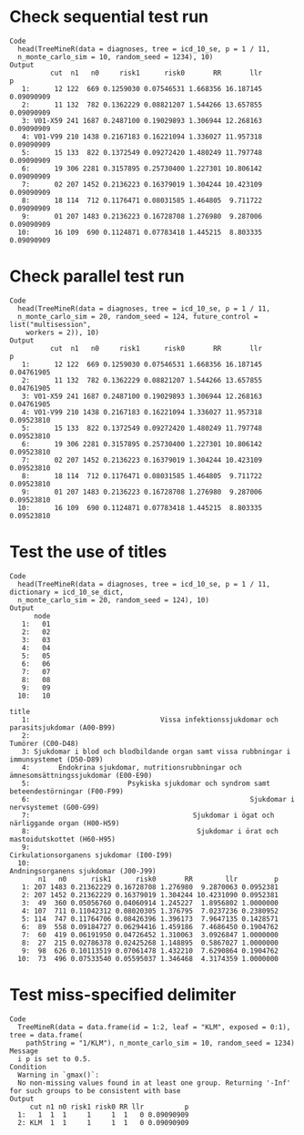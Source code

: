 # Check sequential test run

    Code
      head(TreeMineR(data = diagnoses, tree = icd_10_se, p = 1 / 11,
      n_monte_carlo_sim = 10, random_seed = 1234), 10)
    Output
              cut  n1   n0     risk1      risk0       RR       llr          p
       1:      12 122  669 0.1259030 0.07546531 1.668356 16.187145 0.09090909
       2:      11 132  782 0.1362229 0.08821207 1.544266 13.657855 0.09090909
       3: V01-X59 241 1687 0.2487100 0.19029893 1.306944 12.268163 0.09090909
       4: V01-V99 210 1438 0.2167183 0.16221094 1.336027 11.957318 0.09090909
       5:      15 133  822 0.1372549 0.09272420 1.480249 11.797748 0.09090909
       6:      19 306 2281 0.3157895 0.25730400 1.227301 10.806142 0.09090909
       7:      02 207 1452 0.2136223 0.16379019 1.304244 10.423109 0.09090909
       8:      18 114  712 0.1176471 0.08031585 1.464805  9.711722 0.09090909
       9:      01 207 1483 0.2136223 0.16728708 1.276980  9.287006 0.09090909
      10:      16 109  690 0.1124871 0.07783418 1.445215  8.803335 0.09090909

# Check parallel test run

    Code
      head(TreeMineR(data = diagnoses, tree = icd_10_se, p = 1 / 11,
      n_monte_carlo_sim = 20, random_seed = 124, future_control = list("multisession",
        workers = 2)), 10)
    Output
              cut  n1   n0     risk1      risk0       RR       llr          p
       1:      12 122  669 0.1259030 0.07546531 1.668356 16.187145 0.04761905
       2:      11 132  782 0.1362229 0.08821207 1.544266 13.657855 0.04761905
       3: V01-X59 241 1687 0.2487100 0.19029893 1.306944 12.268163 0.04761905
       4: V01-V99 210 1438 0.2167183 0.16221094 1.336027 11.957318 0.09523810
       5:      15 133  822 0.1372549 0.09272420 1.480249 11.797748 0.09523810
       6:      19 306 2281 0.3157895 0.25730400 1.227301 10.806142 0.09523810
       7:      02 207 1452 0.2136223 0.16379019 1.304244 10.423109 0.09523810
       8:      18 114  712 0.1176471 0.08031585 1.464805  9.711722 0.09523810
       9:      01 207 1483 0.2136223 0.16728708 1.276980  9.287006 0.09523810
      10:      16 109  690 0.1124871 0.07783418 1.445215  8.803335 0.09523810

# Test the use of titles

    Code
      head(TreeMineR(data = diagnoses, tree = icd_10_se, p = 1 / 11, dictionary = icd_10_se_dict,
      n_monte_carlo_sim = 20, random_seed = 124), 10)
    Output
          node
       1:   01
       2:   02
       3:   03
       4:   04
       5:   05
       6:   06
       7:   07
       8:   08
       9:   09
      10:   10
                                                                                            title
       1:                                Vissa infektionssjukdomar och parasitsjukdomar (A00-B99)
       2:                                                                       Tumörer (C00-D48)
       3: Sjukdomar i blod och blodbildande organ samt vissa rubbningar i immunsystemet (D50-D89)
       4:       Endokrina sjukdomar, nutritionsrubbningar och ämnesomsättningssjukdomar (E00-E90)
       5:                        Psykiska sjukdomar och syndrom samt beteendestörningar (F00-F99)
       6:                                                      Sjukdomar i nervsystemet (G00-G99)
       7:                                        Sjukdomar i ögat och närliggande organ (H00-H59)
       8:                                         Sjukdomar i örat och mastoidutskottet (H60-H95)
       9:                                                Cirkulationsorganens sjukdomar (I00-I99)
      10:                                                    Andningsorganens sjukdomar (J00-J99)
           n1   n0      risk1      risk0       RR        llr         p
       1: 207 1483 0.21362229 0.16728708 1.276980  9.2870063 0.0952381
       2: 207 1452 0.21362229 0.16379019 1.304244 10.4231090 0.0952381
       3:  49  360 0.05056760 0.04060914 1.245227  1.8956802 1.0000000
       4: 107  711 0.11042312 0.08020305 1.376795  7.0237236 0.2380952
       5: 114  747 0.11764706 0.08426396 1.396173  7.9647135 0.1428571
       6:  89  558 0.09184727 0.06294416 1.459186  7.4686450 0.1904762
       7:  60  419 0.06191950 0.04726452 1.310063  3.0926847 1.0000000
       8:  27  215 0.02786378 0.02425268 1.148895  0.5867027 1.0000000
       9:  98  626 0.10113519 0.07061478 1.432210  7.6290864 0.1904762
      10:  73  496 0.07533540 0.05595037 1.346468  4.3174359 1.0000000

# Test miss-specified delimiter

    Code
      TreeMineR(data = data.frame(id = 1:2, leaf = "KLM", exposed = 0:1), tree = data.frame(
        pathString = "1/KLM"), n_monte_carlo_sim = 10, random_seed = 1234)
    Message
      i p is set to 0.5.
    Condition
      Warning in `gmax()`:
      No non-missing values found in at least one group. Returning '-Inf' for such groups to be consistent with base
    Output
         cut n1 n0 risk1 risk0 RR llr          p
      1:   1  1  1     1     1  1   0 0.09090909
      2: KLM  1  1     1     1  1   0 0.09090909

